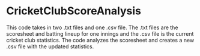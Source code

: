 # CricketClubScoreAnalysis
This code takes in two .txt files and one .csv file. The .txt files are the scoresheet and batting lineup for one innings and the .csv file is the current cricket club statistics. The code analyzes the scoresheet and creates a new .csv file with the updated statistics.
